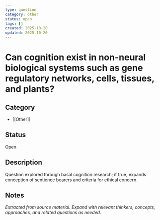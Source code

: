 ```yaml
---
type: question
category: other
status: open
tags: []
created: 2025-10-20
updated: 2025-10-20
---
```


# Can cognition exist in non-neural biological systems such as gene regulatory networks, cells, tissues, and plants?

## Category

- [[Other]]

## Status

Open

## Description

Question explored through basal cognition research; if true, expands conception of sentience bearers and criteria for ethical concern.

## Notes

*Extracted from source material. Expand with relevant thinkers, concepts, approaches, and related questions as needed.*
